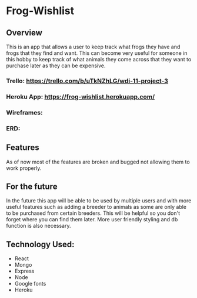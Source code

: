 # Frog-Wishlist

## Overview
This is an app that allows a user to keep track what frogs they have and frogs that they find and want. This can become very useful for someone in this hobby to keep track of what animals they come across that they want to purchase later as they can be expensive.

### Trello: https://trello.com/b/uTkNZhLG/wdi-11-project-3
### Heroku App: https://frog-wishlist.herokuapp.com/
### Wireframes:

### ERD:

## Features
As of now most of the features are broken and bugged not allowing them to work properly. 

## For the future 
In the future this app will be able to be used by multiple users and with more useful features such as adding a breeder to animals as some are only able to be purchased from certain breeders. This will be helpful so you don't forget where you can find them later. More user friendly styling and db function is also necessary.

## Technology Used:
* React
* Mongo
* Express
* Node
* Google fonts
* Heroku

